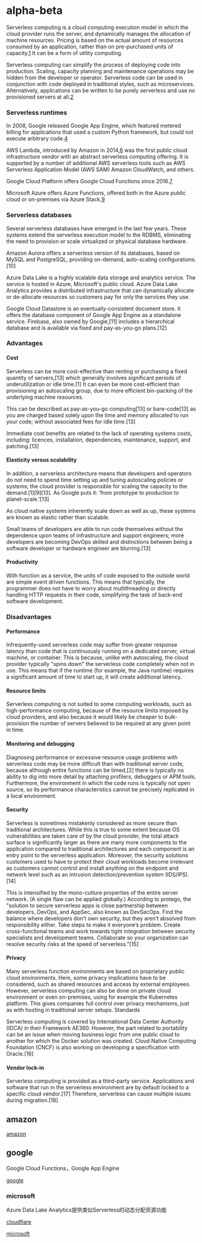 # alpha-beta

Serverless computing is a cloud computing execution model in which the cloud provider runs the server, and dynamically manages the allocation of machine resources. Pricing is based on the actual amount of resources consumed by an application, rather than on pre-purchased units of capacity.[1](https://techcrunch.com/2015/11/24/aws-lamda-makes-serverless-applications-a-reality/) It can be a form of utility computing. 

Serverless computing can simplify the process of deploying code into production. Scaling, capacity planning and maintenance operations may be hidden from the developer or operator. Serverless code can be used in conjunction with code deployed in traditional styles, such as microservices. Alternatively, applications can be written to be purely serverless and use no provisioned servers at all.[2](https://www.forbes.com/sites/janakirammsv/2015/07/16/paas-vendors-watch-out-amazon-is-all-set-to-disrupt-the-market/#72197a37e88d)

### Serverless runtimes

In 2008, Google released Google App Engine, which featured metered billing for applications that used a custom Python framework, but could not execute arbitrary code.[4](https://cloud.google.com/appengine/docs/standard/python/runtime?csw=1)

AWS Lambda, introduced by Amazon in 2014,[6](https://techcrunch.com/2014/11/13/amazon-launches-lambda-an-event-driven-compute-service/) was the first public cloud infrastructure vendor with an abstract serverless computing offering. It is supported by a number of additional AWS serverless tools such as AWS Serverless Application Model (AWS SAM) Amazon CloudWatch, and others.

Google Cloud Platform offers Google Cloud Functions since 2016.[7](https://venturebeat.com/2016/02/09/google-has-quietly-launched-its-answer-to-aws-lambda/)

Microsoft Azure offers Azure Functions, offered both in the Azure public cloud or on-premises via Azure Stack.[9](https://techcrunch.com/2016/03/31/microsoft-answers-aws-lambdas-event-triggered-serverless-apps-with-azure-functions/)

### Serverless databases

Several serverless databases have emerged in the last few years. These systems extend the serverless execution model to the RDBMS, eliminating the need to provision or scale virtualized or physical database hardware.

Amazon Aurora offers a serverless version of its databases, based on MySQL and PostgreSQL, providing on-demand, auto-scaling configurations. [10]

Azure Data Lake is a highly scalable data storage and analytics service. The service is hosted in Azure, Microsoft's public cloud. Azure Data Lake Analytics provides a distributed infrastructure that can dynamically allocate or de-allocate resources so customers pay for only the services they use.

Google Cloud Datastore is an eventually-consistent document store. It offers the database component of Google App Engine as a standalone service. Firebase, also owned by Google,[11] includes a hierarchical database and is available via fixed and pay-as-you-go plans.[12] 

### Advantages

#### Cost

Serverless can be more cost-effective than renting or purchasing a fixed quantity of servers,[13] which generally involves significant periods of underutilization or idle time.[1] It can even be more cost-efficient than provisioning an autoscaling group, due to more efficient bin-packing of the underlying machine resources.

This can be described as pay-as-you-go computing[13] or bare-code[13] as you are charged based solely upon the time and memory allocated to run your code; without associated fees for idle time.[13]

Immediate cost benefits are related to the lack of operating systems costs, including: licences, installation, dependencies, maintenance, support, and patching.[13]

#### Elasticity versus scalability

In addition, a serverless architecture means that developers and operators do not need to spend time setting up and tuning autoscaling policies or systems; the cloud provider is responsible for scaling the capacity to the demand.[1][9][13]. As Google puts it: ‘from prototype to production to planet-scale.’[13]

As cloud native systems inherently scale down as well as up, these systems are known as elastic rather than scalable.

Small teams of developers are able to run code themselves without the dependence upon teams of infrastructure and support engineers; more developers are becoming DevOps skilled and distinctions between being a software developer or hardware engineer are blurring.[13]

#### Productivity

With function as a service, the units of code exposed to the outside world are simple event driven functions. This means that typically, the programmer does not have to worry about multithreading or directly handling HTTP requests in their code, simplifying the task of back-end software development. 

### Disadvantages

#### Performance

Infrequently-used serverless code may suffer from greater response latency than code that is continuously running on a dedicated server, virtual machine, or container. This is because, unlike with autoscaling, the cloud provider typically "spins down" the serverless code completely when not in use. This means that if the runtime (for example, the Java runtime) requires a significant amount of time to start up, it will create additional latency.

#### Resource limits

Serverless computing is not suited to some computing workloads, such as high-performance computing, because of the resource limits imposed by cloud providers, and also because it would likely be cheaper to bulk-provision the number of servers believed to be required at any given point in time.

#### Monitoring and debugging

Diagnosing performance or excessive resource usage problems with serverless code may be more difficult than with traditional server code, because although entire functions can be timed,[2] there is typically no ability to dig into more detail by attaching profilers, debuggers or APM tools. Furthermore, the environment in which the code runs is typically not open source, so its performance characteristics cannot be precisely replicated in a local environment.

#### Security

Serverless is sometimes mistakenly considered as more secure than traditional architectures. While this is true to some extent because OS vulnerabilities are taken care of by the cloud provider, the total attack surface is significantly larger as there are many more components to the application compared to traditional architectures and each component is an entry point to the serverless application. Moreover, the security solutions customers used to have to protect their cloud workloads become irrelevant as customers cannot control and install anything on the endpoint and network level such as an intrusion detection/prevention system (IDS/IPS). [14]

This is intensified by the mono-culture properties of the entire server network. (A single flaw can be applied globally.) According to protego, the "solution to secure serverless apps is close partnership between developers, DevOps, and AppSec, also known as DevSecOps. Find the balance where developers don’t own security, but they aren’t absolved from responsibility either. Take steps to make it everyone’s problem. Create cross-functional teams and work towards tight integration between security specialists and development teams. Collaborate so your organization can resolve security risks at the speed of serverless."[15]

#### Privacy

Many serverless function environments are based on proprietary public cloud environments. Here, some privacy implications have to be considered, such as shared resources and access by external employees. However, serverless computing can also be done on private cloud environment or even on-premises, using for example the Kubernetes platform. This gives companies full control over privacy mechanisms, just as with hosting in traditional server setups.
Standards

Serverless computing is covered by International Data Center Authority (IDCA) in their Framework AE360. However, the part related to portability can be an issue when moving business logic from one public cloud to another for which the Docker solution was created. Cloud Native Computing Foundation (CNCF) is also working on developing a specification with Oracle.[16]

#### Vendor lock-in

Serverless computing is provided as a third-party service. Applications and software that run in the serverless environment are by default locked to a specific cloud vendor.[17] Therefore, serverless can cause multiple issues during migration.[18] 

## amazon

[amazon](https://aws.amazon.com/serverless/)



## google

Google Cloud Functions，Google App Engine

[google](https://cloud.google.com/serverless)

### microsoft

Azure Data Lake Analytics提供类似Serverless的动态分配资源功能

[cloudflare](https://www.cloudflare.com/learning/serverless/what-is-serverless/)

[microsoft](https://azure.microsoft.com/en-us/overview/serverless-computing/)

